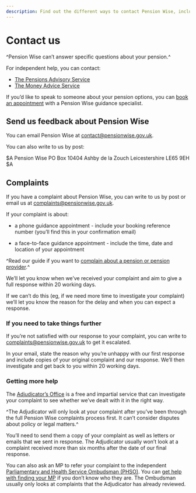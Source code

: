 ```yaml
---
description: Find out the different ways to contact Pension Wise, including how to send us feedback and how to make a complaint.
---
```

# Contact us

^Pension Wise can’t answer specific questions about your pension.^

For independent help, you can contact: 

- [The Pensions Advisory Service](http://www.pensionsadvisoryservice.org.uk/) 
- [The Money Advice Service](https://www.moneyadviceservice.org.uk/en)

If you’d like to speak to someone about your pension options, you can [book an appointment](/appointments) with a Pension Wise guidance specialist.

## Send us feedback about Pension Wise

You can email Pension Wise at <contact@pensionwise.gov.uk>.

You can also write to us by post:

$A
Pension Wise 
PO Box 10404 
Ashby de la Zouch 
Leicestershire 
LE65 9EH 
$A

## Complaints

If you have a complaint about Pension Wise, you can write to us by post or email us at <complaints@pensionwise.gov.uk>.

If your complaint is about:

- a phone guidance appointment - include your booking reference number (you’ll find this in your confirmation email)

- a face-to-face guidance appointment - include the time, date and location of your appointment

^Read our guide if you want to [complain about a pension or pension provider](/pension-complaints).^

We’ll let you know when we’ve received your complaint and aim to give a full response within 20 working days.

If we can’t do this (eg, if we need more time to investigate your complaint) we’ll let you know the reason for the delay and when you can expect a response.

### If you need to take things further

If you’re not satisfied with our response to your complaint, you can write to <complaints@pensionwise.gov.uk> to get it escalated.

In your email, state the reason why you’re unhappy with our first response and include copies of your original complaint and our response. We’ll then investigate and get back to you within 20 working days.

### Getting more help

The [Adjudicator’s Office](http://www.adjudicatorsoffice.gov.uk) is a free and impartial service that can investigate your complaint to see whether we’ve dealt with it in the right way.

^The Adjudicator will only look at your complaint after you’ve been through the full Pension Wise complaints process first. It can’t consider disputes about policy or legal matters.^

You’ll need to send them a copy of your complaint as well as letters or emails that we sent in response. The Adjudicator usually won’t look at a complaint received more than six months after the date of our final response.

You can also ask an MP to refer your complaint to the independent [Parliamentary and Health Service Ombudsman (PHSO)](http://www.ombudsman.org.uk). You can [get help with finding your MP](http://www.parliament.uk/mps-lords-and-offices/mps/) if you don’t know who they are. The Ombudsman usually only looks at complaints that the Adjudicator has already reviewed.
